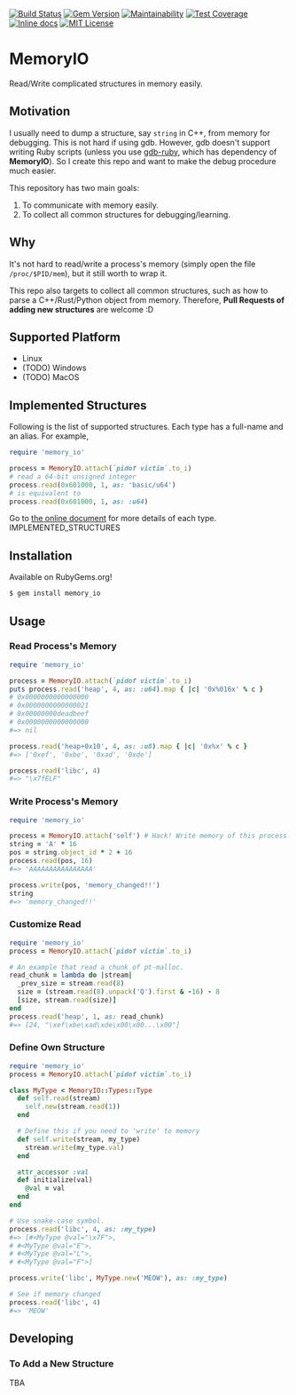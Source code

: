 [![Build Status](https://travis-ci.org/david942j/memory_io.svg?branch=master)](https://travis-ci.org/david942j/memory_io)
[![Gem Version](https://badge.fury.io/rb/memory_io.svg)](https://badge.fury.io/rb/memory_io)
[![Maintainability](https://api.codeclimate.com/v1/badges/dc8da34c5a8ab0095530/maintainability)](https://codeclimate.com/github/david942j/memory_io/maintainability)
[![Test Coverage](https://api.codeclimate.com/v1/badges/dc8da34c5a8ab0095530/test_coverage)](https://codeclimate.com/github/david942j/memory_io/test_coverage)
[![Inline docs](https://inch-ci.org/github/david942j/memory_io.svg?branch=master)](https://inch-ci.org/github/david942j/memory_io)
[![MIT License](https://img.shields.io/badge/license-MIT-blue.svg)](http://choosealicense.com/licenses/mit/)

# MemoryIO

Read/Write complicated structures in memory easily.

## Motivation

I usually need to dump a structure, say `string` in C++, from memory for debugging.
This is not hard if using gdb.
However, gdb doesn't support writing Ruby scripts
(unless you use [gdb-ruby](https://github.com/david942j/gdb-ruby), which has dependency of **MemoryIO**).
So I create this repo and want to make the debug procedure much easier.

This repository has two main goals:

1. To communicate with memory easily.
2. To collect all common structures for debugging/learning.

## Why

It's not hard to read/write a process's memory (simply open the file `/proc/$PID/mem`),
but it still worth to wrap it.

This repo also targets to collect all common structures, such as how to parse a C++/Rust/Python object from memory.
Therefore, **Pull Requests of adding new structures** are welcome :D

## Supported Platform

- Linux
- (TODO) Windows
- (TODO) MacOS

## Implemented Structures

Following is the list of supported structures.
Each type has a full-name and an alias. For example,

```ruby
require 'memory_io'

process = MemoryIO.attach(`pidof victim`.to_i)
# read a 64-bit unsigned integer
process.read(0x601000, 1, as: 'basic/u64')
# is equivalent to
process.read(0x601000, 1, as: :u64)
```

Go to [the online document](http://www.rubydoc.info/github/david942j/memory_io/master/MemoryIO/Types) for more details
of each type.
IMPLEMENTED_STRUCTURES

## Installation

Available on RubyGems.org!

```bash
$ gem install memory_io
```

## Usage

### Read Process's Memory
```ruby
require 'memory_io'

process = MemoryIO.attach(`pidof victim`.to_i)
puts process.read('heap', 4, as: :u64).map { |c| '0x%016x' % c }
# 0x0000000000000000
# 0x0000000000000021
# 0x00000000deadbeef
# 0x0000000000000000
#=> nil

process.read('heap+0x10', 4, as: :u8).map { |c| '0x%x' % c }
#=> ['0xef', '0xbe', '0xad', '0xde']

process.read('libc', 4)
#=> "\x7fELF"
```

### Write Process's Memory
```ruby
require 'memory_io'

process = MemoryIO.attach('self') # Hack! Write memory of this process directly!
string = 'A' * 16
pos = string.object_id * 2 + 16
process.read(pos, 16)
#=> 'AAAAAAAAAAAAAAAA'

process.write(pos, 'memory_changed!!')
string
#=> 'memory_changed!!'
```

### Customize Read
```ruby
require 'memory_io'
process = MemoryIO.attach(`pidof victim`.to_i)

# An example that read a chunk of pt-malloc.
read_chunk = lambda do |stream|
  _prev_size = stream.read(8)
  size = (stream.read(8).unpack('Q').first & -16) - 8
  [size, stream.read(size)]
end
process.read('heap', 1, as: read_chunk)
#=> [24, "\xef\xbe\xad\xde\x00\x00...\x00"]
```

### Define Own Structure
```ruby
require 'memory_io'
process = MemoryIO.attach(`pidof victim`.to_i)

class MyType < MemoryIO::Types::Type
  def self.read(stream)
    self.new(stream.read(1))
  end

  # Define this if you need to 'write' to memory
  def self.write(stream, my_type)
    stream.write(my_type.val)
  end

  attr_accessor :val
  def initialize(val)
    @val = val
  end
end

# Use snake-case symbol.
process.read('libc', 4, as: :my_type)
#=> [#<MyType @val="\x7F">,
# #<MyType @val="E">,
# #<MyType @val="L">,
# #<MyType @val="F">]

process.write('libc', MyType.new('MEOW'), as: :my_type)

# See if memory changed
process.read('libc', 4)
#=> 'MEOW'
```

## Developing

### To Add a New Structure

TBA
